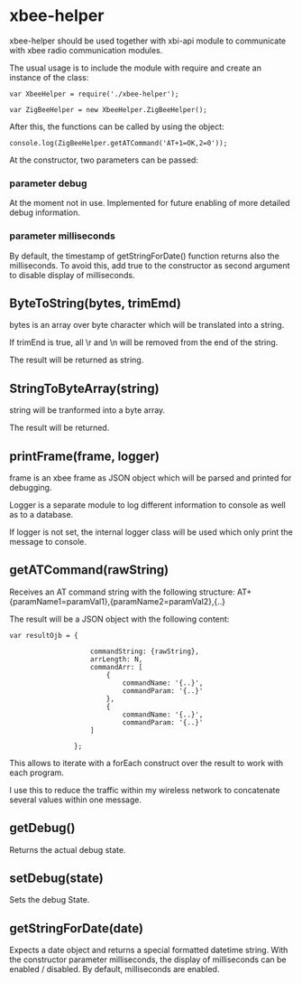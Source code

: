 # xbee-helper

xbee-helper should be used together with xbi-api module to communicate with xbee radio communication modules.

The usual usage is to include the module with require and create an instance of the class:

    var XbeeHelper = require('./xbee-helper');

    var ZigBeeHelper = new XbeeHelper.ZigBeeHelper();

After this, the functions can be called by using the object:

    console.log(ZigBeeHelper.getATCommand('AT+1=OK,2=0'));

At the constructor, two parameters can be passed:

### parameter debug

At the moment not in use. Implemented for future enabling of more detailed debug information.

### parameter milliseconds

By default, the timestamp of getStringForDate() function returns also the milliseconds. To avoid this, add true to the constructor as second argument to disable display of milliseconds.


## ByteToString(bytes, trimEmd)

bytes is an array over byte character which will be translated into a string.

If trimEnd is true, all \r and \n will be removed from the end of the string.

The result will be returned as string.


## StringToByteArray(string)

string will be tranformed into a byte array.

The result will be returned.


## printFrame(frame, logger)

frame is an xbee frame as JSON object which will be parsed and printed for debugging.

Logger is a separate module to log different information to console as well as to a database.

If logger is not set, the internal logger class will be used which only print the message to console.


## getATCommand(rawString)

Receives an AT command string with the following structure: AT+{paramName1=paramVal1},{paramName2=paramVal2},{..}

The result will be a JSON object with the following content:

    var resultOjb = {

                        commandString: {rawString},
                        arrLength: N,
                        commandArr: [
                            {
                                commandName: '{..}',
                                commandParam: '{..}'
                            },
                            {
                                commandName: '{..}',
                                commandParam: '{..}'
                        ]

                    };

This allows to iterate with a forEach construct over the result to work with each program.

I use this to reduce the traffic within my wireless network to concatenate several values within one message.


## getDebug()

Returns the actual debug state.


## setDebug(state)

Sets the debug State.


## getStringForDate(date)

Expects a date object and returns a special formatted datetime string. With the constructor parameter milliseconds, the display of milliseconds can be enabled / disabled. By default, milliseconds are enabled.


